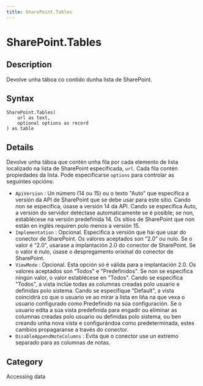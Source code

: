 ```yaml
---
title: SharePoint.Tables
---
```


# SharePoint.Tables


## Description

Devolve unha táboa co contido dunha lista de SharePoint.


## Syntax

```powerquery
SharePoint.Tables(
    url as text,
    optional options as record
) as table
```


## Details

Devolve unha táboa que contén unha fila por cada elemento de lista localizado na lista de SharePoint especificada, <code>url</code>. Cada fila contén propiedades da lista. Pode especificarse <code>options</code> para controlar as seguintes opcións:    <ul><li><code>ApiVersion</code> : Un n&#250;mero (14 ou 15) ou o texto &quot;Auto&quot; que especifica a versi&#243;n da API de SharePoint que se debe usar para este sitio. Cando non se especifica, &#250;sase a versi&#243;n 14 da API. Cando se especifica Auto, a versi&#243;n do servidor det&#233;ctase automaticamente se &#233; posible; se non, establ&#233;cese na versi&#243;n predefinida 14. Os sitios de SharePoint que non est&#225;n en ingl&#233;s requiren polo menos a versi&#243;n 15.</li><li><code>Implementation</code> : Opcional. Especifica a versi&#243;n que hai que usar do conector de SharePoint. Os valores aceptados son “2.0” ou nulo. Se o valor &#233; “2.0”, usarase a implantaci&#243;n 2.0 do conector de SharePoint. Se o valor &#233; nulo, &#250;sase o despregamento orixinal do conector de SharePoint.</li><li><code>ViewMode</code> : Opcional. Esta opci&#243;n s&#243; &#233; v&#225;lida para a implantaci&#243;n 2.0. Os valores aceptados son “Todos&quot; e &quot;Predefinidos&quot;. Se non se especifica ning&#250;n valor, o valor establ&#233;cese en &quot;Todos&quot;. Cando se especifica &quot;Todos&quot;, a vista incl&#250;e todas as columnas creadas polo usuario e definidas polo sistema. Cando se especifique &quot;Default&quot;, a vista coincidir&#225; co que o usuario ve ao mirar a lista en li&#241;a na que vexa o usuario configurado como Predefinido na s&#250;a configuraci&#243;n. Se o usuario edita a s&#250;a vista predefinida para engadir ou eliminar as columnas creadas polo usuario ou definidas polo sistema, ou ben creando unha nova vista e configur&#225;ndoa como predeterminada, estes cambios propagaranse a trav&#233;s do conector.</li><li><code>DisableAppendNoteColumns</code> : Evita que o conector use un extremo separado para as columnas de notas.</li></ul>    



## Category
Accessing data
